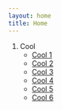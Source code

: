 ```yaml
---
layout: home
title: Home
---
```



<!--
* [Jazz Practice 1](jazz/jazz1.html)
-->


1. Cool
   * [Cool 1](jazz/cool1.html)
   * [Cool 2](jazz/cool2.html)
   * [Cool 3](jazz/cool3.html)
   * [Cool 4](jazz/cool4.html)
   * [Cool 5](jazz/cool5.html)
   * [Cool 6](jazz/cool6.html)


<!--
## Music Technology
-->